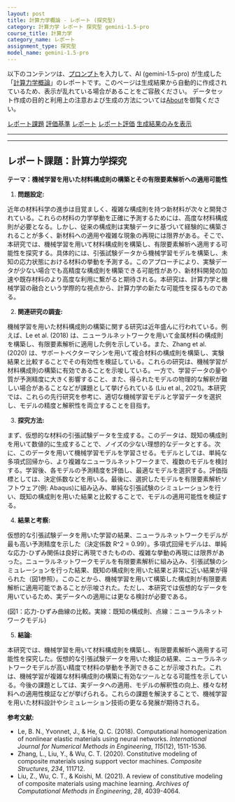 ```yaml
---
layout: post
title: 計算力学概論 - レポート (探究型)
category: 計算力学 レポート 探究型 gemini-1.5-pro
course_title: 計算力学
category_name: レポート
assignment_type: 探究型
model_name: gemini-1.5-pro
---
```


以下のコンテンツは、[プロンプト](http://127.0.0.1:8000/generated/計算力学/gemini-1.5-pro/prompt_レポート-探究型.md)を入力して、AI (gemini-1.5-pro) が生成した「[計算力学概論](/contents/計算力学/)」のレポートです。このページは生成結果から自動的に作成されているため、表示が乱れている場合があることをご容赦ください。
データセット作成の目的と利用上の注意および生成の方法については[About](/About)を御覧ください。

[レポート課題](../レポート課題-探究型)
[評価基準](../評価基準-探究型)
[レポート](../レポート-探究型)
[レポート評価](../レポート評価-探究型)
[生成結果のみを表示](http://127.0.0.1:8000/generated/計算力学/gemini-1.5-pro/レポート-探究型.md)
  

***
***
  
## レポート課題：計算力学探究

**テーマ：機械学習を用いた材料構成則の構築とその有限要素解析への適用可能性**

1. **問題設定:**

近年の材料科学の進歩は目覚ましく、複雑な構成則を持つ新材料が次々と開発されている。これらの材料の力学挙動を正確に予測するためには、高度な材料構成則が必要となる。しかし、従来の構成則は実験データに基づいて経験的に構築されることが多く、新材料への適用や複雑な現象の再現には限界がある。そこで、本研究では、機械学習を用いて材料構成則を構築し、有限要素解析へ適用する可能性を探究する。具体的には、引張試験データから機械学習モデルを構築し、未知の応力状態における材料の挙動を予測する。このアプローチにより、実験データが少ない場合でも高精度な構成則を構築できる可能性があり、新材料開発の加速や既存材料のより高度な利用に繋がると期待される。本研究は、計算力学と機械学習の融合という学際的な視点から、計算力学の新たな可能性を探るものである。

2. **関連研究の調査:**

機械学習を用いた材料構成則の構築に関する研究は近年盛んに行われている。例えば、Le et al. (2018) は、ニューラルネットワークを用いて金属材料の構成則を構築し、有限要素解析に適用した例を示している。また、Zhang et al. (2020) は、サポートベクターマシンを用いて複合材料の構成則を構築し、実験結果と比較することでその有効性を検証している。これらの研究は、機械学習が材料構成則の構築に有効であることを示唆している。一方で、学習データの量や質が予測精度に大きく影響すること、また、得られたモデルの物理的な解釈が難しい場合があることなどが課題として挙げられている (Liu et al., 2021)。本研究では、これらの先行研究を参考に、適切な機械学習モデルと学習データを選択し、モデルの精度と解釈性を両立することを目指す。

3. **探究方法:**

まず、仮想的な材料の引張試験データを生成する。このデータは、既知の構成則を用いて数値的に生成することで、ノイズの少ない理想的なデータとする。次に、このデータを用いて機械学習モデルを学習させる。モデルとしては、単純な多項式回帰から、より複雑なニューラルネットワークまで、複数のモデルを検討する。学習後、各モデルの予測精度を評価し、最適なモデルを選択する。評価指標としては、決定係数などを用いる。最後に、選択したモデルを有限要素解析ソフトウェア(例: Abaqus)に組み込み、単純な引張試験のシミュレーションを行い、既知の構成則を用いた結果と比較することで、モデルの適用可能性を検証する。

4. **結果と考察:**

仮想的な引張試験データを用いた学習の結果、ニューラルネットワークモデルが最も高い予測精度を示した（決定係数 R^2 = 0.99）。多項式回帰モデルは、単純な応力-ひずみ関係は良好に再現できたものの、複雑な挙動の再現には限界があった。ニューラルネットワークモデルを有限要素解析に組み込み、引張試験のシミュレーションを行った結果、既知の構成則を用いた結果と非常に近い結果が得られた（図1参照）。このことから、機械学習を用いて構築した構成則が有限要素解析に適用可能であることが示唆された。ただし、本研究では仮想的なデータを用いているため、実データへの適用には更なる検討が必要である。

(図1：応力-ひずみ曲線の比較。実線：既知の構成則、点線：ニューラルネットワークモデル)


5. **結論:**

本研究では、機械学習を用いて材料構成則を構築し、有限要素解析へ適用する可能性を探究した。仮想的な引張試験データを用いた検証の結果、ニューラルネットワークモデルが高い精度で材料の挙動を予測できることが示唆された。これは、機械学習が複雑な材料構成則の構築に有効なツールとなる可能性を示している。今後の課題としては、実データへの適用、モデルの解釈性の向上、様々な材料への適用性検証などが挙げられる。これらの課題を解決することで、機械学習を用いた材料設計やシミュレーション技術の更なる発展が期待される。


**参考文献:**

* Le, B. N., Yvonnet, J., & He, Q. C. (2018). Computational homogenization of nonlinear elastic materials using neural networks. *International Journal for Numerical Methods in Engineering*, *115*(12), 1511-1536.
* Zhang, L., Liu, Y., & Wu, C. T. (2020). Constitutive modeling of composite materials using support vector machines. *Composite Structures*, *234*, 111712.
* Liu, Z., Wu, C. T., & Koishi, M. (2021). A review of constitutive modeling of composite materials using machine learning. *Archives of Computational Methods in Engineering*, *28*, 4039-4064.
